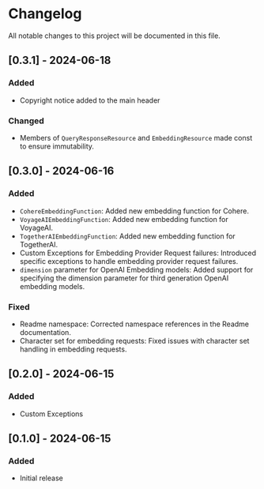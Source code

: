 # Changelog

All notable changes to this project will be documented in this file.

## [0.3.1] - 2024-06-18
### Added
- Copyright notice added to the main header

### Changed
- Members of `QueryResponseResource` and `EmbeddingResource` made const to ensure immutability.

## [0.3.0] - 2024-06-16
### Added
- `CohereEmbeddingFunction`: Added new embedding function for Cohere.
- `VoyageAIEmbeddingFunction`: Added new embedding function for VoyageAI.
- `TogetherAIEmbeddingFunction`: Added new embedding function for TogetherAI.
- Custom Exceptions for Embedding Provider Request failures: Introduced specific exceptions to handle embedding provider request failures.
- `dimension` parameter for OpenAI Embedding models: Added support for specifying the dimension parameter for third generation OpenAI embedding models.

### Fixed
- Readme namespace: Corrected namespace references in the Readme documentation.
- Character set for embedding requests: Fixed issues with character set handling in embedding requests.

## [0.2.0] - 2024-06-15
### Added
- Custom Exceptions

## [0.1.0] - 2024-06-15
### Added
- Initial release
